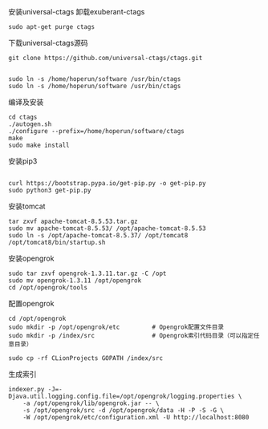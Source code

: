 安装universal-ctags
卸载exuberant-ctags
```
sudo apt-get purge ctags
```
下载universal-ctags源码
```
git clone https://github.com/universal-ctags/ctags.git


sudo ln -s /home/hoperun/software /usr/bin/ctags
sudo ln -s /home/hoperun/software /usr/bin/ctags
```
编译及安装
```
cd ctags
./autogen.sh 
./configure --prefix=/home/hoperun/software/ctags
make
sudo make install
```
安装pip3
```shell

curl https://bootstrap.pypa.io/get-pip.py -o get-pip.py
sudo python3 get-pip.py
```
安装tomcat
```shell
tar zxvf apache-tomcat-8.5.53.tar.gz 
sudo mv apache-tomcat-8.5.53/ /opt/apache-tomcat-8.5.53
sudo ln -s /opt/apache-tomcat-8.5.37/ /opt/tomcat8
/opt/tomcat8/bin/startup.sh

```

安装opengrok
```
sudo tar zxvf opengrok-1.3.11.tar.gz -C /opt
sudo mv opengrok-1.3.11 /opt/opengrok
cd /opt/opengrok/tools

```

配置opengrok

```shell
cd /opt/opengrok
sudo mkdir -p /opt/opengrok/etc         # Opengrok配置文件目录
sudo mkdir -p /index/src                # Opengrok索引代码目录（可以指定任意目录）
```

```shell
sudo cp -rf CLionProjects GOPATH /index/src
```

生成索引

```
indexer.py -J=-Djava.util.logging.config.file=/opt/opengrok/logging.properties \
    -a /opt/opengrok/lib/opengrok.jar -- \
    -s /opt/opengrok/src -d /opt/opengrok/data -H -P -S -G \
    -W /opt/opengrok/etc/configuration.xml -U http://localhost:8080
```








